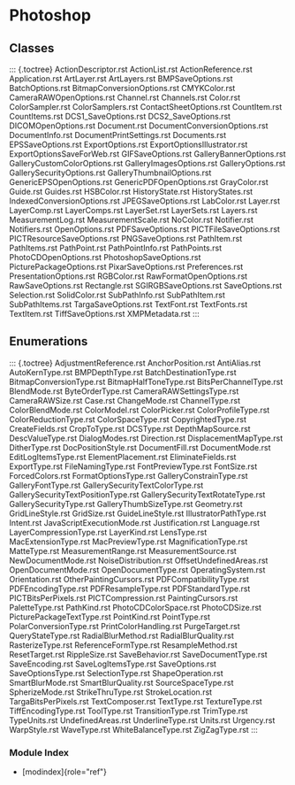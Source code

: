 Photoshop
=========

Classes
-------

::: {.toctree}
ActionDescriptor.rst ActionList.rst ActionReference.rst Application.rst
ArtLayer.rst ArtLayers.rst BMPSaveOptions.rst BatchOptions.rst
BitmapConversionOptions.rst CMYKColor.rst CameraRAWOpenOptions.rst
Channel.rst Channels.rst Color.rst ColorSampler.rst ColorSamplers.rst
ContactSheetOptions.rst CountItem.rst CountItems.rst
DCS1\_SaveOptions.rst DCS2\_SaveOptions.rst DICOMOpenOptions.rst
Document.rst DocumentConversionOptions.rst DocumentInfo.rst
DocumentPrintSettings.rst Documents.rst EPSSaveOptions.rst
ExportOptions.rst ExportOptionsIllustrator.rst
ExportOptionsSaveForWeb.rst GIFSaveOptions.rst GalleryBannerOptions.rst
GalleryCustomColorOptions.rst GalleryImagesOptions.rst
GalleryOptions.rst GallerySecurityOptions.rst
GalleryThumbnailOptions.rst GenericEPSOpenOptions.rst
GenericPDFOpenOptions.rst GrayColor.rst Guide.rst Guides.rst
HSBColor.rst HistoryState.rst HistoryStates.rst
IndexedConversionOptions.rst JPEGSaveOptions.rst LabColor.rst Layer.rst
LayerComp.rst LayerComps.rst LayerSet.rst LayerSets.rst Layers.rst
MeasurementLog.rst MeasurementScale.rst NoColor.rst Notifier.rst
Notifiers.rst OpenOptions.rst PDFSaveOptions.rst PICTFileSaveOptions.rst
PICTResourceSaveOptions.rst PNGSaveOptions.rst PathItem.rst
PathItems.rst PathPoint.rst PathPointInfo.rst PathPoints.rst
PhotoCDOpenOptions.rst PhotoshopSaveOptions.rst
PicturePackageOptions.rst PixarSaveOptions.rst Preferences.rst
PresentationOptions.rst RGBColor.rst RawFormatOpenOptions.rst
RawSaveOptions.rst Rectangle.rst SGIRGBSaveOptions.rst SaveOptions.rst
Selection.rst SolidColor.rst SubPathInfo.rst SubPathItem.rst
SubPathItems.rst TargaSaveOptions.rst TextFont.rst TextFonts.rst
TextItem.rst TiffSaveOptions.rst XMPMetadata.rst
:::

Enumerations
------------

::: {.toctree}
AdjustmentReference.rst AnchorPosition.rst AntiAlias.rst
AutoKernType.rst BMPDepthType.rst BatchDestinationType.rst
BitmapConversionType.rst BitmapHalfToneType.rst BitsPerChannelType.rst
BlendMode.rst ByteOrderType.rst CameraRAWSettingsType.rst
CameraRAWSize.rst Case.rst ChangeMode.rst ChannelType.rst
ColorBlendMode.rst ColorModel.rst ColorPicker.rst ColorProfileType.rst
ColorReductionType.rst ColorSpaceType.rst CopyrightedType.rst
CreateFields.rst CropToType.rst DCSType.rst DepthMapSource.rst
DescValueType.rst DialogModes.rst Direction.rst DisplacementMapType.rst
DitherType.rst DocPositionStyle.rst DocumentFill.rst DocumentMode.rst
EditLogItemsType.rst ElementPlacement.rst EliminateFields.rst
ExportType.rst FileNamingType.rst FontPreviewType.rst FontSize.rst
ForcedColors.rst FormatOptionsType.rst GalleryConstrainType.rst
GalleryFontType.rst GallerySecurityTextColorType.rst
GallerySecurityTextPositionType.rst GallerySecurityTextRotateType.rst
GallerySecurityType.rst GalleryThumbSizeType.rst Geometry.rst
GridLineStyle.rst GridSize.rst GuideLineStyle.rst
IllustratorPathType.rst Intent.rst JavaScriptExecutionMode.rst
Justification.rst Language.rst LayerCompressionType.rst LayerKind.rst
LensType.rst MacExtensionType.rst MacPreviewType.rst
MagnificationType.rst MatteType.rst MeasurementRange.rst
MeasurementSource.rst NewDocumentMode.rst NoiseDistribution.rst
OffsetUndefinedAreas.rst OpenDocumentMode.rst OpenDocumentType.rst
OperatingSystem.rst Orientation.rst OtherPaintingCursors.rst
PDFCompatibilityType.rst PDFEncodingType.rst PDFResampleType.rst
PDFStandardType.rst PICTBitsPerPixels.rst PICTCompression.rst
PaintingCursors.rst PaletteType.rst PathKind.rst PhotoCDColorSpace.rst
PhotoCDSize.rst PicturePackageTextType.rst PointKind.rst PointType.rst
PolarConversionType.rst PrintColorHandling.rst PurgeTarget.rst
QueryStateType.rst RadialBlurMethod.rst RadialBlurQuality.rst
RasterizeType.rst ReferenceFormType.rst ResampleMethod.rst
ResetTarget.rst RippleSize.rst SaveBehavior.rst SaveDocumentType.rst
SaveEncoding.rst SaveLogItemsType.rst SaveOptions.rst
SaveOptionsType.rst SelectionType.rst ShapeOperation.rst
SmartBlurMode.rst SmartBlurQuality.rst SourceSpaceType.rst
SpherizeMode.rst StrikeThruType.rst StrokeLocation.rst
TargaBitsPerPixels.rst TextComposer.rst TextType.rst TextureType.rst
TiffEncodingType.rst ToolType.rst TransitionType.rst TrimType.rst
TypeUnits.rst UndefinedAreas.rst UnderlineType.rst Units.rst Urgency.rst
WarpStyle.rst WaveType.rst WhiteBalanceType.rst ZigZagType.rst
:::

### Module Index

-   [modindex]{role="ref"}
